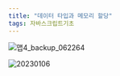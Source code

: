 ```yaml
---
title: "데이터 타입과 메모리 할당"
tags: 자바스크립트기초
---
```

![맵4_backup_062264](https://user-images.githubusercontent.com/85566273/211030510-ff8239b3-a5ba-42f8-932c-a243ca570b7a.png)

![20230106](https://user-images.githubusercontent.com/85566273/211022291-3a629230-ac5d-44b9-ac03-5e7f64cf75d7.jpeg)
